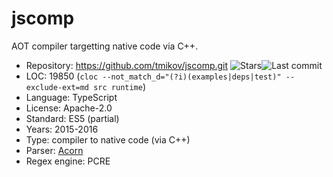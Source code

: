 # jscomp

AOT compiler targetting native code via C++.

* Repository:   https://github.com/tmikov/jscomp.git <span class="shields"><img src="https://img.shields.io/github/stars/tmikov/jscomp?label=&style=flat-square" alt="Stars" title="Stars"><img src="https://img.shields.io/github/last-commit/tmikov/jscomp?label=&style=flat-square" alt="Last commit" title="Last commit"></span>
* LOC:          19850 (`cloc --not_match_d="(?i)(examples|deps|test)" --exclude-ext=md src runtime`)
* Language:     TypeScript
* License:      Apache-2.0
* Standard:     ES5 (partial)
* Years:        2015-2016
* Type:         compiler to native code (via C++)
* Parser:       [Acorn](../parsers/acorn.md)
* Regex engine: PCRE
